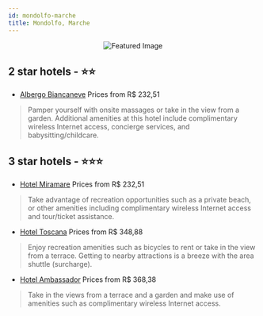 ```yaml
---
id: mondolfo-marche
title: Mondolfo, Marche
---
```


<center><img src="https://i.travelapi.com/hotels/2000000/1770000/1768400/1768357/05538020_z.jpg" alt="Featured Image" /></center>


##  2 star hotels - ⭐️⭐️

-    [Albergo Biancaneve](https://us.hurb.com/hotels/mondolfo/albergo-biancaneve-JNP-JP790716?cmp=18055) Prices from R$ 232,51
   > Pamper yourself with onsite massages or take in the view from a garden. Additional amenities at this hotel include complimentary wireless Internet access, concierge services, and babysitting/childcare.

##  3 star hotels - ⭐️⭐️⭐️

-    [Hotel Miramare](https://us.hurb.com/hotels/mondolfo/hotel-miramare-JNP-JP315220?cmp=18055) Prices from R$ 232,51
   > Take advantage of recreation opportunities such as a private beach, or other amenities including complimentary wireless Internet access and tour/ticket assistance.
-    [Hotel Toscana](https://us.hurb.com/hotels/mondolfo/hotel-toscana-JNP-JP507671?cmp=18055) Prices from R$ 348,88
   > Enjoy recreation amenities such as bicycles to rent or take in the view from a terrace. Getting to nearby attractions is a breeze with the area shuttle (surcharge).
-    [Hotel Ambassador](https://us.hurb.com/hotels/mondolfo/hotel-ambassador-JNP-JP513562?cmp=18055) Prices from R$ 368,38
   > Take in the views from a terrace and a garden and make use of amenities such as complimentary wireless Internet access.
